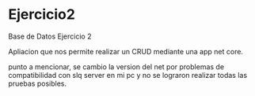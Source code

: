 # Ejercicio2
Base de Datos Ejercicio 2

Apliacion que nos permite realizar un CRUD mediante una app net core.

punto a mencionar, se cambio la version del net por problemas de compatibilidad con slq server en mi pc y no se lograron realizar todas las pruebas posibles.
